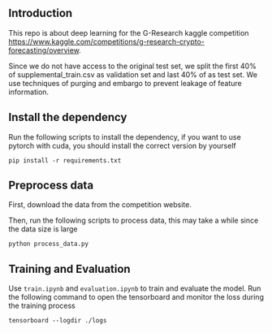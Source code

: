## Introduction
This repo is about deep learning for the G-Research kaggle competition https://www.kaggle.com/competitions/g-research-crypto-forecasting/overview. 

Since we do not have access to the original test set, we split the 
first 40% of supplemental_train.csv as validation set and last 40% of as test set. We use techniques of purging 
and embargo to prevent leakage of feature information.
## Install the dependency
Run the following scripts to install the dependency, if you want to use pytorch with cuda, you should install the correct version by yourself
```
pip install -r requirements.txt
```

## Preprocess data
First, download the data from the competition website.

Then, run the following scripts to process data, this may take a while since the data size is large
```
python process_data.py
```

## Training and Evaluation
Use `train.ipynb` and `evaluation.ipynb` to train and evaluate the model. Run the following command to open the tensorboard and monitor the loss during the training process
```
tensorboard --logdir ./logs
```